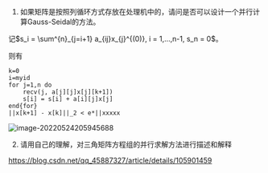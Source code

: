 1. 如果矩阵是按照列循环方式存放在处理机中的，请问是否可以设计一个并行计算Gauss-Seidal的方法。

记$s_i = \sum^{n}_{j=i+1} a_{ij}x_{j}^{(0)},  i = 1,...,n-1, s_n = 0$。

则有

```
k=0
i=myid
for j=1,n do
	recv(j, a[j][j]x[j][k+1])
	s[i] = s[i] + a[i][j]x[j]
end{for}
||x[k+1] - x[k]||_2 < e*||xxxxx
```

![image-20220524205945688](https://leiblog-imgbed.oss-cn-beijing.aliyuncs.com/img/image-20220524205945688.png)



2. 请用自己的理解，对三角矩阵方程组的并行求解方法进行描述和解释

https://blog.csdn.net/qq_45887327/article/details/105901459

